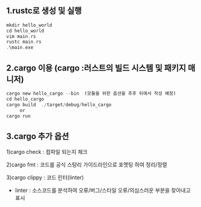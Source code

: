 1.rustc로 생성 및 실행
--------------------
```rust
mkdir hello_world
cd hello_world
vim main.rs
rustc main.rs
.\main.exe
````

2.cargo 이용 (cargo :러스트의 빌드 시스템 및 패키지 매니저)
-------------------------------------------------
```rust
cargo new hello_cargo --bin  (모듈을 위한 옵션을 추후 뒤에서 작성 예정)
cd hello_cargo
cargo build  ./target/debug/hello_cargo
     or
cargo run
```

3.cargo 추가 옵션
---------------
1)cargo check : 컴파일 되는지 체크

2)cargo fmt : 코드를 공식 스탕리 가이드라인으로 포멧팅 하여 정리/정렬

3)cargo clippy : 코드 린터(linter)

  * linter : 소스코드를 분석하여 오류/버그/스타일 오류/의심스러운 부분을 찾아내고 표시
